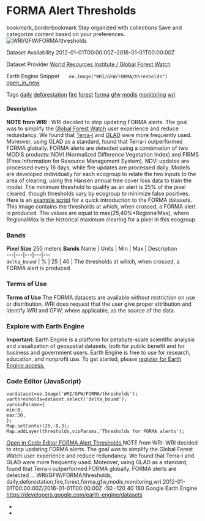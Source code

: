  
#  FORMA Alert Thresholds 
bookmark_borderbookmark Stay organized with collections  Save and categorize content based on your preferences. 
![WRI/GFW/FORMA/thresholds](https://developers.google.com/earth-engine/datasets/images/WRI/WRI_GFW_FORMA_thresholds_sample.png) 

Dataset Availability
    2012-01-01T00:00:00Z–2016-01-01T00:00:00Z 

Dataset Provider
     [ World Resources Institute / Global Forest Watch ](https://www.globalforestwatch.org/) 

Earth Engine Snippet
     `    ee.Image("WRI/GFW/FORMA/thresholds")   ` [ open_in_new ](https://code.earthengine.google.com/?scriptPath=Examples:Datasets/WRI/WRI_GFW_FORMA_thresholds) 

Tags
     [daily](https://developers.google.com/earth-engine/datasets/tags/daily) [deforestation](https://developers.google.com/earth-engine/datasets/tags/deforestation) [fire](https://developers.google.com/earth-engine/datasets/tags/fire) [forest](https://developers.google.com/earth-engine/datasets/tags/forest) [forma](https://developers.google.com/earth-engine/datasets/tags/forma) [gfw](https://developers.google.com/earth-engine/datasets/tags/gfw) [modis](https://developers.google.com/earth-engine/datasets/tags/modis) [monitoring](https://developers.google.com/earth-engine/datasets/tags/monitoring) [wri](https://developers.google.com/earth-engine/datasets/tags/wri)
#### Description
**NOTE from WRI** : WRI decided to stop updating FORMA alerts. The goal was to simplify the [Global Forest Watch](https://www.globalforestwatch.org) user experience and reduce redundancy. We found that [Terra-i](http://www.terra-i.org/terra-i.html) and [GLAD](https://glad-forest-alert.appspot.com/) were more frequently used. Moreover, using GLAD as a standard, found that Terra-i outperformed FORMA globally.
FORMA alerts are detected using a combination of two MODIS products: NDVI (Normalized Difference Vegetation Index) and FIRMS (Fires Information for Resource Management System). NDVI updates are processed every 16 days, while fire updates are processed daily. Models are developed individually for each ecogroup to relate the two inputs to the area of clearing, using the Hansen annual tree cover loss data to train the model. The minimum threshold to qualify as an alert is 25% of the pixel cleared, though thresholds vary by ecogroup to minimize false positives. Here is an [example script](https://code.earthengine.google.com/f29b1e4360f3fc36847bd789ceeb20f6) for a quick introduction to the FORMA datasets.
This image contains the thresholds at which, when crossed, a FORMA alert is produced. The values are equal to max(25,40%*RegionalMax), where RegionalMax is the historical maximum clearing for a pixel in this ecogroup.
### Bands
**Pixel Size** 250 meters 
**Bands**
Name | Units | Min | Max | Description  
---|---|---|---|---  
`delta_bound` | % |  25  |  40  | The thresholds at which, when crossed, a FORMA alert is produced  
### Terms of Use
**Terms of Use**
The FORMA datasets are available without restriction on use or distribution. WRI does request that the user give proper attribution and identify WRI and GFW, where applicable, as the source of the data.
### Explore with Earth Engine
**Important:** Earth Engine is a platform for petabyte-scale scientific analysis and visualization of geospatial datasets, both for public benefit and for business and government users. Earth Engine is free to use for research, education, and nonprofit use. To get started, please [register for Earth Engine access.](https://console.cloud.google.com/earth-engine)
### Code Editor (JavaScript)
```
vardataset=ee.Image('WRI/GFW/FORMA/thresholds');
varthresholds=dataset.select('delta_bound');
varvisParams={
min:0,
max:50,
};
Map.setCenter(26,-8,3);
Map.addLayer(thresholds,visParams,'Thresholds for FORMA alerts');
```
[ Open in Code Editor ](https://code.earthengine.google.com/?scriptPath=Examples:Datasets/WRI/WRI_GFW_FORMA_thresholds)
[ FORMA Alert Thresholds ](https://developers.google.com/earth-engine/datasets/catalog/WRI_GFW_FORMA_thresholds)
NOTE from WRI: WRI decided to stop updating FORMA alerts. The goal was to simplify the Global Forest Watch user experience and reduce redundancy. We found that Terra-i and GLAD were more frequently used. Moreover, using GLAD as a standard, found that Terra-i outperformed FORMA globally. FORMA alerts are detected …
WRI/GFW/FORMA/thresholds, daily,deforestation,fire,forest,forma,gfw,modis,monitoring,wri 
2012-01-01T00:00:00Z/2016-01-01T00:00:00Z
-50 -120 40 180 
Google Earth Engine
https://developers.google.com/earth-engine/datasets
  * [ ](https://doi.org/https://www.globalforestwatch.org/)
  * [ ](https://doi.org/https://developers.google.com/earth-engine/datasets/catalog/WRI_GFW_FORMA_thresholds)


